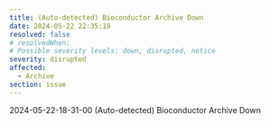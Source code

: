 ```yaml
---
title: (Auto-detected) Bioconductor Archive Down
date: 2024-05-22 22:35:19
resolved: false
# resolvedWhen: 
# Possible severity levels: down, disrupted, notice
severity: disrupted
affected:
  - Archive
section: issue
---
```


2024-05-22-18-31-00 (Auto-detected) Bioconductor Archive Down

